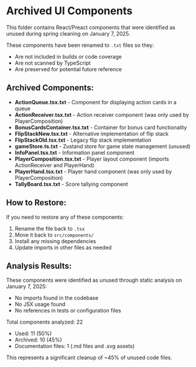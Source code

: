 # Archived UI Components

This folder contains React/Preact components that were identified as unused during spring cleaning on January 7, 2025.

These components have been renamed to `.txt` files so they:
- Are not included in builds or code coverage
- Are not scanned by TypeScript
- Are preserved for potential future reference

## Archived Components:

- **ActionQueue.tsx.txt** - Component for displaying action cards in a queue
- **ActionReceiver.tsx.txt** - Action receiver component (was only used by PlayerComposition)
- **BonusCardsContainer.tsx.txt** - Container for bonus card functionality  
- **FlipStackNew.tsx.txt** - Alternative implementation of flip stack
- **FlipStackOld.tsx.txt** - Legacy flip stack implementation
- **gameStore.ts.txt** - Zustand store for game state management (unused)
- **InfoPanel.tsx.txt** - Information panel component
- **PlayerComposition.tsx.txt** - Player layout component (imports ActionReceiver and PlayerHand)
- **PlayerHand.tsx.txt** - Player hand component (was only used by PlayerComposition)
- **TallyBoard.tsx.txt** - Score tallying component

## How to Restore:

If you need to restore any of these components:

1. Rename the file back to `.tsx`
2. Move it back to `src/components/`
3. Install any missing dependencies
4. Update imports in other files as needed

## Analysis Results:

These components were identified as unused through static analysis on January 7, 2025:
- No imports found in the codebase
- No JSX usage found
- No references in tests or configuration files

Total components analyzed: 22
- Used: 11 (50%)
- Archived: 10 (45%)
- Documentation files: 1 (.md files and .svg assets)

This represents a significant cleanup of ~45% of unused code files.
